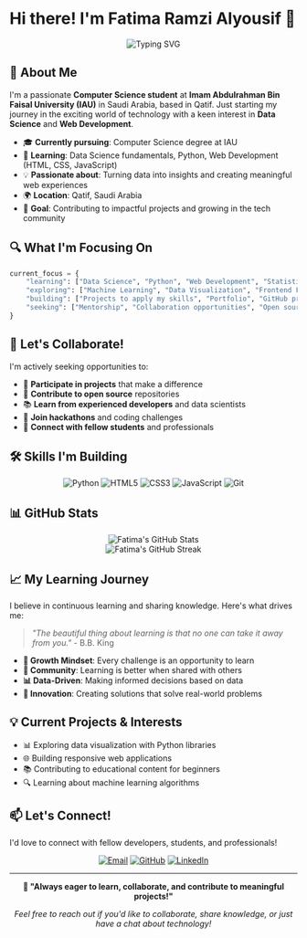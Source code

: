 # Hi there! I'm Fatima Ramzi Alyousif 👋

<div align="center">
  <img src="https://readme-typing-svg.herokuapp.com?font=Fira+Code&pause=1000&color=2E9EF7&width=435&lines=Computer+Science+Student;Data+Science+Enthusiast;Web+Development+Learner;Open+Source+Contributor" alt="Typing SVG" />
</div>

## 🚀 About Me

I'm a passionate **Computer Science student** at **Imam Abdulrahman Bin Faisal University (IAU)** in Saudi Arabia, based in Qatif. Just starting my journey in the exciting world of technology with a keen interest in **Data Science** and **Web Development**.

- 🎓 **Currently pursuing**: Computer Science degree at IAU
- 🌱 **Learning**: Data Science fundamentals, Python, Web Development (HTML, CSS, JavaScript)
- 💡 **Passionate about**: Turning data into insights and creating meaningful web experiences
- 🌍 **Location**: Qatif, Saudi Arabia
- 🎯 **Goal**: Contributing to impactful projects and growing in the tech community

## 🔍 What I'm Focusing On

```python
current_focus = {
    "learning": ["Data Science", "Python", "Web Development", "Statistics"],
    "exploring": ["Machine Learning", "Data Visualization", "Frontend Frameworks"],
    "building": ["Projects to apply my skills", "Portfolio", "GitHub presence"],
    "seeking": ["Mentorship", "Collaboration opportunities", "Open source contributions"]
}
```

## 🤝 Let's Collaborate!

I'm actively seeking opportunities to:

- 🚀 **Participate in projects** that make a difference
- 🤖 **Contribute to open source** repositories
- 📚 **Learn from experienced developers** and data scientists
- 🎯 **Join hackathons** and coding challenges
- 💬 **Connect with fellow students** and professionals

## 🛠️ Skills I'm Building

<div align="center">
  
![Python](https://img.shields.io/badge/Python-3776AB?style=for-the-badge&logo=python&logoColor=white)
![HTML5](https://img.shields.io/badge/HTML5-E34F26?style=for-the-badge&logo=html5&logoColor=white)
![CSS3](https://img.shields.io/badge/CSS3-1572B6?style=for-the-badge&logo=css3&logoColor=white)
![JavaScript](https://img.shields.io/badge/JavaScript-F7DF1E?style=for-the-badge&logo=javascript&logoColor=black)
![Git](https://img.shields.io/badge/Git-F05032?style=for-the-badge&logo=git&logoColor=white)

</div>

## 📊 GitHub Stats

<div align="center">
  <img src="https://github-readme-stats.vercel.app/api?username=fatima-ramzi&show_icons=true&theme=radical&hide_border=true" alt="Fatima's GitHub Stats" />
</div>

<div align="center">
  <img src="https://github-readme-streak-stats.herokuapp.com/?user=fatima-ramzi&theme=radical&hide_border=true" alt="Fatima's GitHub Streak" />
</div>

## 📈 My Learning Journey

I believe in continuous learning and sharing knowledge. Here's what drives me:

> *"The beautiful thing about learning is that no one can take it away from you."* - B.B. King

- **🧠 Growth Mindset**: Every challenge is an opportunity to learn
- **🤝 Community**: Learning is better when shared with others
- **📊 Data-Driven**: Making informed decisions based on data
- **🌟 Innovation**: Creating solutions that solve real-world problems

## 💡 Current Projects & Interests

- 📊 Exploring data visualization with Python libraries
- 🌐 Building responsive web applications
- 📚 Contributing to educational content for beginners
- 🔍 Learning about machine learning algorithms

## 📫 Let's Connect!

I'd love to connect with fellow developers, students, and professionals!

<div align="center">
  
[![Email](https://img.shields.io/badge/Email-D14836?style=for-the-badge&logo=gmail&logoColor=white)](mailto:fatimah.ra1428@gmail.com)
[![GitHub](https://img.shields.io/badge/GitHub-100000?style=for-the-badge&logo=github&logoColor=white)](https://github.com/fatima-ramzi)
[![LinkedIn](https://img.shields.io/badge/LinkedIn-0077B5?style=for-the-badge&logo=linkedin&logoColor=white)](#)

</div>

---

<div align="center">
  
**💬 "Always eager to learn, collaborate, and contribute to meaningful projects!"**

*Feel free to reach out if you'd like to collaborate, share knowledge, or just have a chat about technology!*

</div>